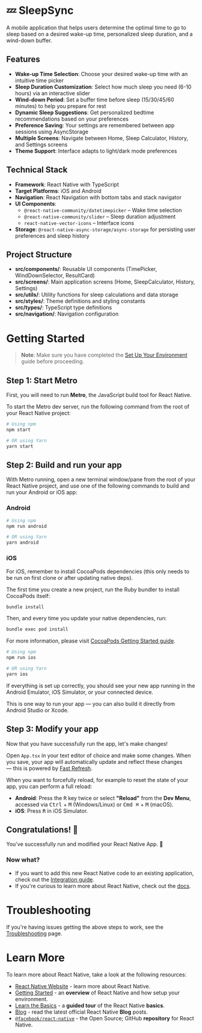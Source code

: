 # 💤 SleepSync

A mobile application that helps users determine the optimal time to go to sleep based on a desired wake-up time, personalized sleep duration, and a wind-down buffer.

## Features

- **Wake-up Time Selection**: Choose your desired wake-up time with an intuitive time picker
- **Sleep Duration Customization**: Select how much sleep you need (6-10 hours) via an interactive slider
- **Wind-down Period**: Set a buffer time before sleep (15/30/45/60 minutes) to help you prepare for rest
- **Dynamic Sleep Suggestions**: Get personalized bedtime recommendations based on your preferences
- **Preference Saving**: Your settings are remembered between app sessions using AsyncStorage
- **Multiple Screens**: Navigate between Home, Sleep Calculator, History, and Settings screens
- **Theme Support**: Interface adapts to light/dark mode preferences

## Technical Stack

- **Framework**: React Native with TypeScript
- **Target Platforms**: iOS and Android
- **Navigation**: React Navigation with bottom tabs and stack navigator
- **UI Components**:
  - `@react-native-community/datetimepicker` – Wake time selection
  - `@react-native-community/slider` – Sleep duration adjustment
  - `react-native-vector-icons` – Interface icons
- **Storage**: `@react-native-async-storage/async-storage` for persisting user preferences and sleep history

## Project Structure

- **src/components/**: Reusable UI components (TimePicker, WindDownSelector, ResultCard)
- **src/screens/**: Main application screens (Home, SleepCalculator, History, Settings)
- **src/utils/**: Utility functions for sleep calculations and data storage
- **src/styles/**: Theme definitions and styling constants
- **src/types/**: TypeScript type definitions
- **src/navigation/**: Navigation configuration

# Getting Started

> **Note**: Make sure you have completed the [Set Up Your Environment](https://reactnative.dev/docs/set-up-your-environment) guide before proceeding.

## Step 1: Start Metro

First, you will need to run **Metro**, the JavaScript build tool for React Native.

To start the Metro dev server, run the following command from the root of your React Native project:

```sh
# Using npm
npm start

# OR using Yarn
yarn start
```

## Step 2: Build and run your app

With Metro running, open a new terminal window/pane from the root of your React Native project, and use one of the following commands to build and run your Android or iOS app:

### Android

```sh
# Using npm
npm run android

# OR using Yarn
yarn android
```

### iOS

For iOS, remember to install CocoaPods dependencies (this only needs to be run on first clone or after updating native deps).

The first time you create a new project, run the Ruby bundler to install CocoaPods itself:

```sh
bundle install
```

Then, and every time you update your native dependencies, run:

```sh
bundle exec pod install
```

For more information, please visit [CocoaPods Getting Started guide](https://guides.cocoapods.org/using/getting-started.html).

```sh
# Using npm
npm run ios

# OR using Yarn
yarn ios
```

If everything is set up correctly, you should see your new app running in the Android Emulator, iOS Simulator, or your connected device.

This is one way to run your app — you can also build it directly from Android Studio or Xcode.

## Step 3: Modify your app

Now that you have successfully run the app, let's make changes!

Open `App.tsx` in your text editor of choice and make some changes. When you save, your app will automatically update and reflect these changes — this is powered by [Fast Refresh](https://reactnative.dev/docs/fast-refresh).

When you want to forcefully reload, for example to reset the state of your app, you can perform a full reload:

- **Android**: Press the <kbd>R</kbd> key twice or select **"Reload"** from the **Dev Menu**, accessed via <kbd>Ctrl</kbd> + <kbd>M</kbd> (Windows/Linux) or <kbd>Cmd ⌘</kbd> + <kbd>M</kbd> (macOS).
- **iOS**: Press <kbd>R</kbd> in iOS Simulator.

## Congratulations! :tada:

You've successfully run and modified your React Native App. :partying_face:

### Now what?

- If you want to add this new React Native code to an existing application, check out the [Integration guide](https://reactnative.dev/docs/integration-with-existing-apps).
- If you're curious to learn more about React Native, check out the [docs](https://reactnative.dev/docs/getting-started).

# Troubleshooting

If you're having issues getting the above steps to work, see the [Troubleshooting](https://reactnative.dev/docs/troubleshooting) page.

# Learn More

To learn more about React Native, take a look at the following resources:

- [React Native Website](https://reactnative.dev) - learn more about React Native.
- [Getting Started](https://reactnative.dev/docs/environment-setup) - an **overview** of React Native and how setup your environment.
- [Learn the Basics](https://reactnative.dev/docs/getting-started) - a **guided tour** of the React Native **basics**.
- [Blog](https://reactnative.dev/blog) - read the latest official React Native **Blog** posts.
- [`@facebook/react-native`](https://github.com/facebook/react-native) - the Open Source; GitHub **repository** for React Native.
